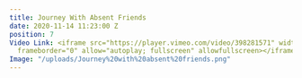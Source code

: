 ```yaml
---
title: Journey With Absent Friends
date: 2020-11-14 11:23:00 Z
position: 7
Video Link: <iframe src="https://player.vimeo.com/video/398281571" width="640" height="360"
  frameborder="0" allow="autoplay; fullscreen" allowfullscreen></iframe>
Image: "/uploads/Journey%20with%20absent%20friends.png"
---
```


